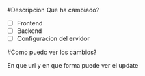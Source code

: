 #Descripcion
Que ha cambiado?

- [ ] Frontend
- [ ] Backend
- [ ] Configuracion del ervidor

#Como puedo ver los cambios?

En que url y en que forma puede ver el update
